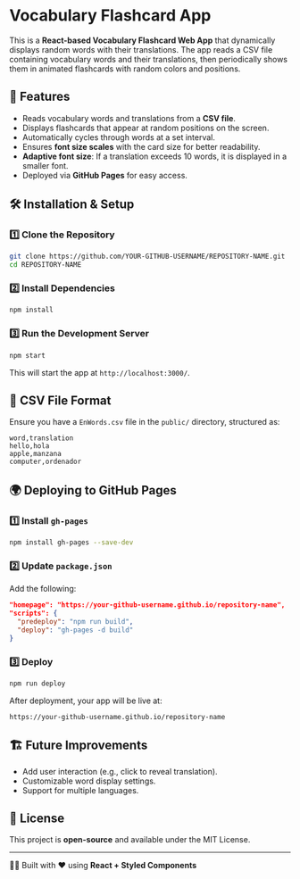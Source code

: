 # Vocabulary Flashcard App

This is a **React-based Vocabulary Flashcard Web App** that dynamically displays random words with their translations. The app reads a CSV file containing vocabulary words and their translations, then periodically shows them in animated flashcards with random colors and positions.

## 🚀 Features
- Reads vocabulary words and translations from a **CSV file**.
- Displays flashcards that appear at random positions on the screen.
- Automatically cycles through words at a set interval.
- Ensures **font size scales** with the card size for better readability.
- **Adaptive font size**: If a translation exceeds 10 words, it is displayed in a smaller font.
- Deployed via **GitHub Pages** for easy access.

## 🛠️ Installation & Setup

### **1️⃣ Clone the Repository**
```sh
git clone https://github.com/YOUR-GITHUB-USERNAME/REPOSITORY-NAME.git
cd REPOSITORY-NAME
```

### **2️⃣ Install Dependencies**
```sh
npm install
```

### **3️⃣ Run the Development Server**
```sh
npm start
```
This will start the app at `http://localhost:3000/`.

## 📁 CSV File Format
Ensure you have a `EnWords.csv` file in the `public/` directory, structured as:
```csv
word,translation
hello,hola
apple,manzana
computer,ordenador
```

## 🌍 Deploying to GitHub Pages
### **1️⃣ Install `gh-pages`**
```sh
npm install gh-pages --save-dev
```

### **2️⃣ Update `package.json`**
Add the following:
```json
"homepage": "https://your-github-username.github.io/repository-name",
"scripts": {
  "predeploy": "npm run build",
  "deploy": "gh-pages -d build"
}
```

### **3️⃣ Deploy**
```sh
npm run deploy
```
After deployment, your app will be live at:
```
https://your-github-username.github.io/repository-name
```

## 🏗️ Future Improvements
- Add user interaction (e.g., click to reveal translation).
- Customizable word display settings.
- Support for multiple languages.

## 📝 License
This project is **open-source** and available under the MIT License.

---
👨‍💻 Built with ❤️ using **React + Styled Components**


